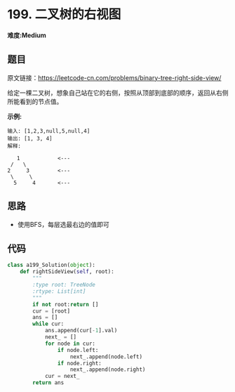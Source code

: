 # 199. 二叉树的右视图
**难度:Medium**
## 题目
原文链接：https://leetcode-cn.com/problems/binary-tree-right-side-view/

给定一棵二叉树，想象自己站在它的右侧，按照从顶部到底部的顺序，返回从右侧所能看到的节点值。

**示例:**
```
输入: [1,2,3,null,5,null,4]
输出: [1, 3, 4]
解释:

   1            <---
 /   \
2     3         <---
 \     \
  5     4       <---
```

## 思路
* 使用BFS，每层选最右边的值即可

## 代码
```python
class a199_Solution(object):
    def rightSideView(self, root):
        """
        :type root: TreeNode
        :rtype: List[int]
        """
        if not root:return []
        cur = [root]
        ans = []
        while cur:
            ans.append(cur[-1].val)
            next_ = []
            for node in cur:
                if node.left:
                    next_.append(node.left)
                if node.right:
                    next_.append(node.right)
            cur = next_
        return ans
```
